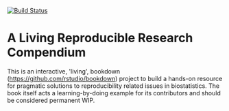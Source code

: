 [![Build Status](https://travis-ci.org/rr-mrc-bsu/reproducible-research.svg?branch=master)](https://travis-ci.org/rr-mrc-bsu/reproducible-research)



# A Living Reproducible Research Compendium


This is an interactive, 'living', bookdown (https://github.com/rstudio/bookdown) 
project to build a hands-on resource
for pragmatic solutions to reproducibility related issues in biostatistics.
The book itself acts a learning-by-doing example for its contributors and should 
be considered permanent WIP.
